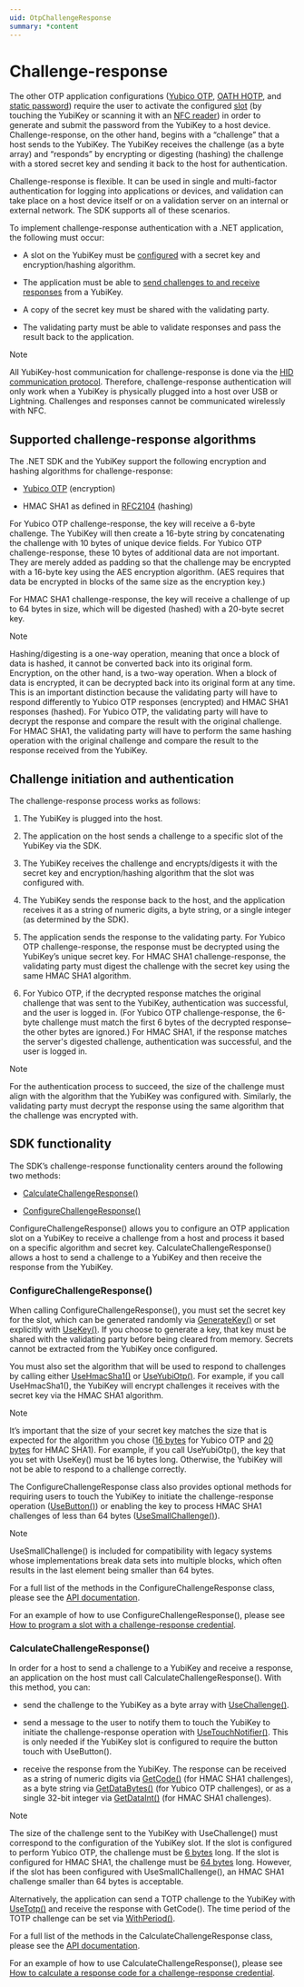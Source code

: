 ```yaml
---
uid: OtpChallengeResponse
summary: *content
---
```


<!-- Copyright 2021 Yubico AB

Licensed under the Apache License, Version 2.0 (the "License");
you may not use this file except in compliance with the License.
You may obtain a copy of the License at

    http://www.apache.org/licenses/LICENSE-2.0

Unless required by applicable law or agreed to in writing, software
distributed under the License is distributed on an "AS IS" BASIS,
WITHOUT WARRANTIES OR CONDITIONS OF ANY KIND, either express or implied.
See the License for the specific language governing permissions and
limitations under the License. -->

# Challenge-response

The other OTP application configurations ([Yubico OTP](xref:OtpYubicoOtp), [OATH HOTP](xref:OtpHotp), and [static password](xref:OtpStaticPassword)) require the user to activate the configured [slot](xref:OtpSlots) (by touching the YubiKey or scanning it with an [NFC reader](xref:OtpNdef)) in order to generate and submit the password from the YubiKey to a host device. Challenge-response, on the other hand, begins with a “challenge” that a host sends to the YubiKey. The YubiKey receives the challenge (as a byte array) and “responds” by encrypting or digesting (hashing) the challenge with a stored secret key and sending it back to the host for authentication.

Challenge-response is flexible. It can be used in single and multi-factor authentication for logging into applications or devices, and validation can take place on a host device itself or on a validation server on an internal or external network. The SDK supports all of these scenarios.

To implement challenge-response authentication with a .NET application, the following must occur:

* A slot on the YubiKey must be [configured](#sdk-functionality) with a secret key and encryption/hashing algorithm.

* The application must be able to [send challenges to and receive responses](#sdk-functionality) from a YubiKey.

* A copy of the secret key must be shared with the validating party.

* The validating party must be able to validate responses and pass the result back to the application.

> [!NOTE]  
> All YubiKey-host communication for challenge-response is done via the [HID communication protocol](xref:OtpHID). Therefore, challenge-response authentication will only work when a YubiKey is physically plugged into a host over USB or Lightning. Challenges and responses cannot be communicated wirelessly with NFC.

## Supported challenge-response algorithms

The .NET SDK and the YubiKey support the following encryption and hashing algorithms for challenge-response:

* [Yubico OTP](xref:OtpYubicoOtp) (encryption)

* HMAC SHA1 as defined in [RFC2104](https://datatracker.ietf.org/doc/html/rfc2104) (hashing)

For Yubico OTP challenge-response, the key will receive a 6-byte challenge. The YubiKey will then create a 16-byte string by concatenating the challenge with 10 bytes of unique device fields. For Yubico OTP challenge-response, these 10 bytes of additional data are not important. They are merely added as padding so that the challenge may be encrypted with a 16-byte key using the AES encryption algorithm. (AES requires that data be encrypted in blocks of the same size as the encryption key.)

For HMAC SHA1 challenge-response, the key will receive a challenge of up to 64 bytes in size, which will be digested (hashed) with a 20-byte secret key.

> [!NOTE]  
> Hashing/digesting is a one-way operation, meaning that once a block of data is hashed, it cannot be converted back into its original form. Encryption, on the other hand, is a two-way operation. When a block of data is encrypted, it can be decrypted back into its original form at any time. This is an important distinction because the validating party will have to respond differently to Yubico OTP responses (encrypted) and HMAC SHA1 responses (hashed). For Yubico OTP, the validating party will have to decrypt the response and compare the result with the original challenge. For HMAC SHA1, the validating party will have to perform the same hashing operation with the original challenge and compare the result to the response received from the YubiKey.

## Challenge initiation and authentication

The challenge-response process works as follows:

1. The YubiKey is plugged into the host.

1. The application on the host sends a challenge to a specific slot of the YubiKey via the SDK.

1. The YubiKey receives the challenge and encrypts/digests it with the secret key and encryption/hashing algorithm that the slot was configured with.

1. The YubiKey sends the response back to the host, and the application receives it as a string of numeric digits, a byte string, or a single integer (as determined by the SDK).

1. The application sends the response to the validating party. For Yubico OTP challenge-response, the response must be decrypted using the YubiKey’s unique secret key. For HMAC SHA1 challenge-response, the validating party must digest the challenge with the secret key using the same HMAC SHA1 algorithm.

1. For Yubico OTP, if the decrypted response matches the original challenge that was sent to the YubiKey, authentication was successful, and the user is logged in. (For Yubico OTP challenge-response, the 6-byte challenge must match the first 6 bytes of the decrypted response–the other bytes are ignored.) For HMAC SHA1, if the response matches the server's digested challenge, authentication was successful, and the user is logged in.

> [!NOTE]  
> For the authentication process to succeed, the size of the challenge must align with the algorithm that the YubiKey was configured with. Similarly, the validating party must decrypt the response using the same algorithm that the challenge was encrypted with.

## SDK functionality

The SDK’s challenge-response functionality centers around the following two methods:

* [CalculateChallengeResponse()](xref:Yubico.YubiKey.Otp.OtpSession.CalculateChallengeResponse%28Yubico.YubiKey.Otp.Slot%29)

* [ConfigureChallengeResponse()](xref:Yubico.YubiKey.Otp.OtpSession.ConfigureChallengeResponse%28Yubico.YubiKey.Otp.Slot%29)

ConfigureChallengeResponse() allows you to configure an OTP application slot on a YubiKey to receive a challenge from a host and process it based on a specific algorithm and secret key. CalculateChallengeResponse() allows a host to send a challenge to a YubiKey and then receive the response from the YubiKey.

### ConfigureChallengeResponse()

When calling ConfigureChallengeResponse(), you must set the secret key for the slot, which can be generated randomly via [GenerateKey()](xref:Yubico.YubiKey.Otp.Operations.ConfigureChallengeResponse.GenerateKey%28System.Memory%7BSystem.Byte%7D%29) or set explicitly with [UseKey()](xref:Yubico.YubiKey.Otp.Operations.ConfigureChallengeResponse.UseKey%28System.ReadOnlyMemory%7BSystem.Byte%7D%29). If you choose to generate a key, that key must be shared with the validating party before being cleared from memory. Secrets cannot be extracted from the YubiKey once configured.

You must also set the algorithm that will be used to respond to challenges by calling either [UseHmacSha1()](xref:Yubico.YubiKey.Otp.Operations.ConfigureChallengeResponse.UseHmacSha1) or [UseYubiOtp()](xref:Yubico.YubiKey.Otp.Operations.ConfigureChallengeResponse.UseYubiOtp). For example, if you call UseHmacSha1(), the YubiKey will encrypt challenges it receives with the secret key via the HMAC SHA1 algorithm.

> [!NOTE]  
> It’s important that the size of your secret key matches the size that is expected for the algorithm you chose ([16 bytes](xref:Yubico.YubiKey.Otp.Operations.ConfigureChallengeResponse.YubiOtpKeySize) for Yubico OTP and [20 bytes](xref:Yubico.YubiKey.Otp.Operations.ConfigureChallengeResponse.HmacSha1KeySize) for HMAC SHA1). For example, if you call UseYubiOtp(), the key that you set with UseKey() must be 16 bytes long. Otherwise, the YubiKey will not be able to respond to a challenge correctly.

The ConfigureChallengeResponse class also provides optional methods for requiring users to touch the YubiKey to initiate the challenge-response operation ([UseButton()](xref:Yubico.YubiKey.Otp.Operations.ConfigureChallengeResponse.UseButton%28System.Boolean%29)) or enabling the key to process HMAC SHA1 challenges of less than 64 bytes ([UseSmallChallenge()](xref:Yubico.YubiKey.Otp.Operations.ConfigureChallengeResponse.UseSmallChallenge%28System.Boolean%29)).

> [!NOTE]  
> UseSmallChallenge() is included for compatibility with legacy systems whose implementations break data sets into multiple blocks, which often results in the last element being smaller than 64 bytes.

For a full list of the methods in the ConfigureChallengeResponse class, please see the [API documentation](xref:Yubico.YubiKey.Otp.Operations.ConfigureChallengeResponse).

For an example of how to use ConfigureChallengeResponse(), please see [How to program a slot with a challenge-response credential](xref:OtpProgramChallengeResponse).

### CalculateChallengeResponse()

In order for a host to send a challenge to a YubiKey and receive a response, an application on the host must call CalculateChallengeResponse(). With this method, you can:

* send the challenge to the YubiKey as a byte array with [UseChallenge()](xref:Yubico.YubiKey.Otp.Operations.CalculateChallengeResponse.UseChallenge%28System.Byte%5B%5D%29).

* send a message to the user to notify them to touch the YubiKey to initiate the challenge-response operation with [UseTouchNotifier()](xref:Yubico.YubiKey.Otp.Operations.CalculateChallengeResponse.UseTouchNotifier%28System.Action%29). This is only needed if the YubiKey slot is configured to require the button touch with UseButton().

* receive the response from the YubiKey. The response can be received as a string of numeric digits via [GetCode()](xref:Yubico.YubiKey.Otp.Operations.CalculateChallengeResponse.GetCode%28System.Int32%29) (for HMAC SHA1 challenges), as a byte string via [GetDataBytes()](xref:Yubico.YubiKey.Otp.Operations.CalculateChallengeResponse.GetDataBytes) (for Yubico OTP challenges), or as a single 32-bit integer via [GetDataInt()](xref:Yubico.YubiKey.Otp.Operations.CalculateChallengeResponse.GetDataInt) (for HMAC SHA1 challenges).

> [!NOTE]  
> The size of the challenge sent to the YubiKey with UseChallenge() must correspond to the configuration of the YubiKey slot. If the slot is configured to perform Yubico OTP, the challenge must be [6 bytes](xref:Yubico.YubiKey.Otp.Operations.CalculateChallengeResponse.YubicoOtpChallengeSize) long. If the slot is configured for HMAC SHA1, the challenge must be [64 bytes](xref:Yubico.YubiKey.Otp.Operations.CalculateChallengeResponse.MaxHmacChallengeSize) long. However, if the slot has been configured with UseSmallChallenge(), an HMAC SHA1 challenge smaller than 64 bytes is acceptable.

Alternatively, the application can send a TOTP challenge to the YubiKey with [UseTotp()](xref:Yubico.YubiKey.Otp.Operations.CalculateChallengeResponse.UseTotp) and receive the response with GetCode(). The time period of the TOTP challenge can be set via [WithPeriod()](xref:Yubico.YubiKey.Otp.Operations.CalculateChallengeResponse.WithPeriod%28System.Int32%29).

For a full list of the methods in the CalculateChallengeResponse class, please see the [API documentation](xref:Yubico.YubiKey.Otp.Operations.CalculateChallengeResponse).

For an example of how to use CalculateChallengeResponse(), please see [How to calculate a response code for a challenge-response credential](xref:OtpCalcChallengeResponseCode).
